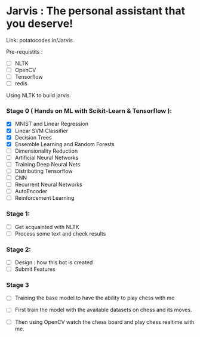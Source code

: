 # Jarvis : The personal assistant that you deserve!

Link:
potatocodes.in/Jarvis

Pre-requistits : 
  - [ ] NLTK
  - [ ] OpenCV
  - [ ] Tensorflow 
  - [ ] redis

Using NLTK to build jarvis.

### Stage 0 ( Hands on ML with Scikit-Learn & Tensorflow ):
  - [x] MNIST and Linear Regression
  - [x] Linear SVM Classifier
  - [x] Decision Trees
  - [x] Ensemble Learning and Random Forests
  - [ ] Dimensionality Reduction
  - [ ] Artificial Neural Networks
  - [ ] Training Deep Neural Nets
  - [ ] Distributing Tensorflow
  - [ ] CNN
  - [ ] Recurrent Neural Networks
  - [ ] AutoEncoder
  - [ ] Reinforcement Learning
  
### Stage 1:
  - [ ] Get acquainted with NLTK
  - [ ] Process some text and check results

### Stage 2:
  - [ ] Design : how this bot is created
  - [ ] Submit Features

### Stage 3
  - [ ] Training the base model to have the ability to play chess with me
  
  - [ ] First train the model with the available datasets on chess and its moves.
  
  - [ ] Then using OpenCV watch the chess board and play chess realtime with me.

